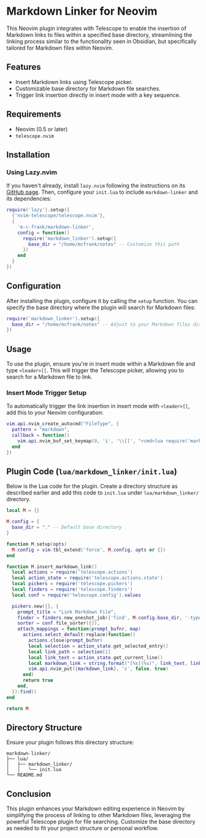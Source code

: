 # Markdown Linker for Neovim

This Neovim plugin integrates with Telescope to enable the insertion of Markdown links to files within a specified base directory, streamlining the linking process similar to the functionality seen in Obsidian, but specifically tailored for Markdown files within Neovim.

## Features

- Insert Markdown links using Telescope picker.
- Customizable base directory for Markdown file searches.
- Trigger link insertion directly in insert mode with a key sequence.

## Requirements

- Neovim (0.5 or later)
- `telescope.nvim`

## Installation

### Using Lazy.nvim

If you haven't already, install `lazy.nvim` following the instructions on its [GitHub page](https://github.com/folke/lazy.nvim). Then, configure your `init.lua` to include `markdown-linker` and its dependencies:

```lua
require('lazy').setup({
  {'nvim-telescope/telescope.nvim'},
  {
    'm-c-frank/markdown-linker',
    config = function()
      require('markdown_linker').setup({
        base_dir = "/home/mcfrank/notes" -- Customize this path
      })
    end
  }
})
```

## Configuration

After installing the plugin, configure it by calling the `setup` function. You can specify the base directory where the plugin will search for Markdown files:

```lua
require('markdown_linker').setup({
  base_dir = "/home/mcfrank/notes" -- Adjust to your Markdown files directory
})
```

## Usage

To use the plugin, ensure you're in insert mode within a Markdown file and type `<leader>[[`. This will trigger the Telescope picker, allowing you to search for a Markdown file to link.

### Insert Mode Trigger Setup

To automatically trigger the link insertion in insert mode with `<leader>[[`, add this to your Neovim configuration:

```lua
vim.api.nvim_create_autocmd("FileType", {
  pattern = "markdown",
  callback = function()
    vim.api.nvim_buf_set_keymap(0, 'i', '\\[[', "<cmd>lua require('markdown_linker').insert_markdown_link()<CR>", {noremap = true, silent = true})
  end
})
```

## Plugin Code (`lua/markdown_linker/init.lua`)

Below is the Lua code for the plugin. Create a directory structure as described earlier and add this code to `init.lua` under `lua/markdown_linker/` directory.

```lua
local M = {}

M.config = {
  base_dir = "." -- Default base directory
}

function M.setup(opts)
  M.config = vim.tbl_extend('force', M.config, opts or {})
end

function M.insert_markdown_link()
  local actions = require('telescope.actions')
  local action_state = require('telescope.actions.state')
  local pickers = require('telescope.pickers')
  local finders = require('telescope.finders')
  local conf = require('telescope.config').values

  pickers.new({}, {
    prompt_title = "Link Markdown File",
    finder = finders.new_oneshot_job({'find', M.config.base_dir, '-type', 'f', '-name', '*.md'}),
    sorter = conf.file_sorter({}),
    attach_mappings = function(prompt_bufnr, map)
      actions.select_default:replace(function()
        actions.close(prompt_bufnr)
        local selection = action_state.get_selected_entry()
        local link_path = selection[1]
        local link_text = action_state.get_current_line()
        local markdown_link = string.format("[%s](%s)", link_text, link_path)
        vim.api.nvim_put({markdown_link}, 'c', false, true)
      end)
      return true
    end,
  }):find()
end

return M
```

## Directory Structure

Ensure your plugin follows this directory structure:

```
markdown-linker/
├── lua/
│   ├── markdown_linker/
│   │   └── init.lua
└── README.md
```

## Conclusion

This plugin enhances your Markdown editing experience in Neovim by simplifying the process of linking to other Markdown files, leveraging the powerful Telescope plugin for file searching. Customize the base directory as needed to fit your project structure or personal workflow.

